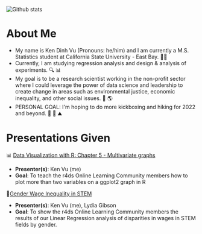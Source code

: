 ![Github stats](https://github-readme-stats.vercel.app/api?username=Ken-Vu)

# About Me

* My name is Ken Dinh Vu (Pronouns: he/him) and I am currently a M.S. Statistics student at California State University - East Bay. :man_student: 
* Currently, I am studying regression analysis and design & analysis of experiments. :mag: 📊
* My goal is to be a research scientist working in the non-profit sector where I could leverage the power of data science and leadership to create change in areas such as environmental justice, economic inequality, and other social issues. :handshake: :earth_americas: 
* PERSONAL GOAL: I'm hoping to do more kickboxing and hiking for 2022 and beyond. :boxing_glove: :punch: ⛰️

# Presentations Given
📊 [Data Visualization with R: Chapter 5 - Multivariate graphs](https://www.youtube.com/watch?v=Wz0WCFv-gOk)
* **Presenter(s)**: Ken Vu (me)
* **Goal**: To teach the r4ds Online Learning Community members how to plot more than two variables on a ggplot2 graph in R

💸[Gender Wage Inequality in STEM](https://www.youtube.com/watch?v=ihl-15wL7zY)
* **Presenter(s)**: Ken Vu (me), Lydia Gibson
* **Goal**: To show the r4ds Online Learning Community members the results of our Linear Regression analysis of disparities in wages in STEM fields by gender.
